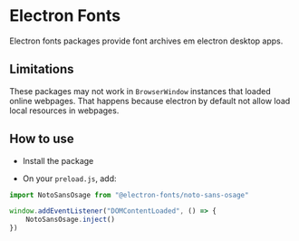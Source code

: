 # Electron Fonts

Electron fonts packages provide font archives em electron desktop apps.

## Limitations

These packages may not work in `BrowserWindow` instances that loaded online webpages. That happens because electron by default not allow load local resources in webpages.

## How to use

* Install the package

* On your `preload.js`, add:

```ts
import NotoSansOsage from "@electron-fonts/noto-sans-osage"

window.addEventListener("DOMContentLoaded", () => {
    NotoSansOsage.inject()
})
```